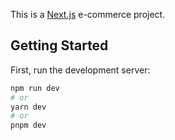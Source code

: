 This is a [Next.js](https://nextjs.org/) e-commerce project.

## Getting Started

First, run the development server:

```bash
npm run dev
# or
yarn dev
# or
pnpm dev
```
